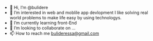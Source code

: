 - 👋 Hi, I’m @bulidere
- 👀 I’m interested in web and moblile app devlopment I like solving real world problems to make life easy by using technologys.
- 🌱 I’m currently learning  front-End
- 💞️ I’m looking to collaborate on ...
- 📫 How to reach me bulideressa@gmail.com

<!---
bulidere/bulidere is a ✨ special ✨ repository because its `README.md` (this file) appears on your GitHub profile.
You can click the Preview link to take a look at your changes.
--->
